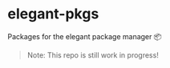 # elegant-pkgs

Packages for the elegant package manager 📦
> Note: This repo is still work in progress!
